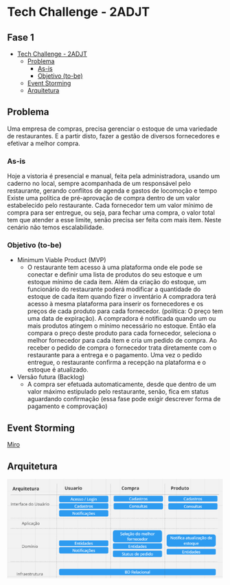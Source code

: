 # Tech Challenge - 2ADJT
## Fase 1
<!-- TOC -->
* [Tech Challenge - 2ADJT](#tech-challenge---2adjt)
    * [Problema](#problema)
        * [As-is](#as-is)
        * [Objetivo (to-be)](#objetivo-to-be)
    * [Event Storming](#event-storming)
    * [Arquitetura](#arquitetura)
<!-- TOC -->
## Problema

Uma empresa de compras, precisa gerenciar o estoque de uma variedade de restaurantes. E a partir disto, fazer a gestão de diversos fornecedores e efetivar a melhor compra.

### As-is
Hoje a vistoria é presencial e manual, feita pela administradora, usando um caderno no local, sempre acompanhada de um responsável pelo restaurante, gerando conflitos de agenda e gastos de locomoção e tempo
Existe uma política de pré-aprovação de compra dentro de um valor estabelecido pelo restaurante.
Cada fornecedor tem um valor mínimo de compra para ser entregue, ou seja, para fechar uma compra, o valor total tem que atender a esse limite, senão precisa ser feita com mais item.
Neste cenário não temos escalabilidade.

### Objetivo (to-be)
- Minimum Viable Product (MVP)
    - O restaurante tem acesso à uma plataforma onde ele pode se conectar e definir uma lista de produtos do seu estoque e um estoque mínimo de cada item. Além da criação do estoque, um funcionário do restaurante poderá modificar a quantidade do estoque de cada item quando fizer o inventário A compradora terá acesso à mesma plataforma para inserir os fornecedores e os preços de cada produto para cada fornecedor. (política: O preço tem uma data de expiração). A compradora é notificada quando um ou mais produtos atingem o mínimo necessário no estoque. Então ela compara o preço deste produto para cada fornecedor, seleciona o melhor fornecedor para cada item e cria um pedido de compra. Ao receber o pedido de compra o fornecedor trata diretamente com o restaurante para a entrega e o pagamento. Uma vez o pedido entregue, o restaurante confirma a recepção na plataforma e o estoque é atualizado.
- Versão futura (Backlog)
    - A compra ser efetuada automaticamente, desde que dentro de um valor máximo estipulado pelo restaurante, senão, fica em status aguardando confirmação (essa fase pode exigir descrever forma de pagamento e comprovação)

## Event Storming
[Miro](https://miro.com/app/board/uXjVOXLcUnw=/?share_link_id=171517775181)

## Arquitetura
![](docs/arquitetura.png)

